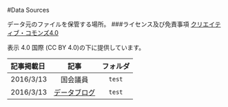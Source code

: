 #Data Sources

データ元のファイルを保管する場所。
###ライセンス及び免責事項
[クリエイティブ・コモンズ4.0](http://creativecommons.org/licenses/by/4.0/deed.ja)

表示 4.0 国際 (CC BY 4.0)の下に提供しています。

|   記事掲載日      |   記事         | フォルダ         |
| :---------------- |:--------------:| :---------------:|
| 2016/3/13         | 国会議員       |  `test`  |
| 2016/3/13         | [データブログ](http://balian.sakura.ne.jp/wp/)      |   `test` |

